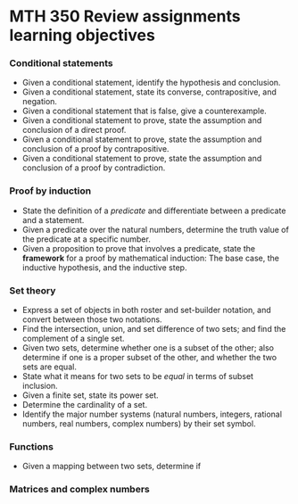 # MTH 350 Review assignments learning objectives

### Conditional statements 

- Given a conditional statement, identify the hypothesis and conclusion. 
- Given a conditional statement, state its converse, contrapositive, and negation. 
- Given a conditional statement that is false, give a counterexample. 
- Given a conditional statement to prove, state the assumption and conclusion of a direct proof. 
- Given a conditional statement to prove, state the assumption and conclusion of a proof by contrapositive. 
- Given a conditional statement to prove, state the assumption and conclusion of a proof by contradiction. 

### Proof by induction

- State the definition of a *predicate* and differentiate between a predicate and a statement. 
- Given a predicate over the natural numbers, determine the truth value of the predicate at a specific number. 
- Given a proposition to prove that involves a predicate, state the **framework** for a proof by mathematical induction: The base case, the inductive hypothesis, and the inductive step. 

### Set theory  

- Express a set of objects in both roster and set-builder notation, and convert between those two notations. 
- Find the intersection, union, and set difference of two sets; and find the complement of a single set. 
- Given two sets, determine whether one is a subset of the other; also determine if one is a proper subset of the other, and whether the two sets are equal. 
- State what it means for two sets to be *equal* in terms of subset inclusion. 
- Given a finite set, state its power set. 
- Determine the cardinality of a set. 
- Identify the major number systems (natural numbers, integers, rational numbers, real numbers, complex numbers) by their set symbol. 

### Functions

- Given a mapping between two sets, determine if 

### Matrices and complex numbers
<!--stackedit_data:
eyJoaXN0b3J5IjpbLTE2NTA4ODUxNzBdfQ==
-->
